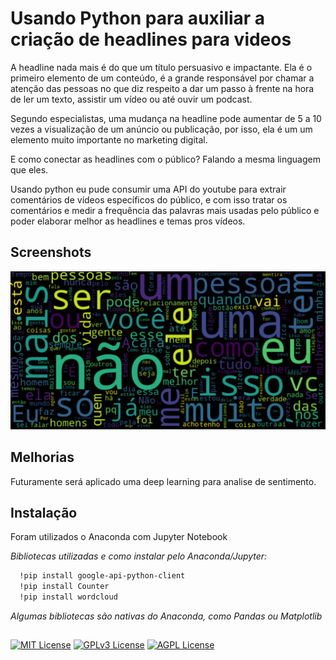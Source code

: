 
# Usando Python para auxiliar a criação de headlines para videos

A headline nada mais é do que um título persuasivo e impactante. Ela é o primeiro elemento de um conteúdo, é a grande responsável por chamar a atenção das pessoas no que diz respeito a dar um passo à frente na hora de ler um texto, assistir um vídeo ou até ouvir um podcast. 

Segundo especialistas, uma mudança na headline pode aumentar de 5 a 10 vezes a visualização de um anúncio ou publicação, por isso, ela é um um elemento muito importante no marketing digital. 

E como conectar as headlines com o público? Falando a mesma linguagem que eles.

Usando python eu pude consumir uma API do youtube para extrair comentários de vídeos específicos do público, e com isso tratar os comentários e medir a frequência das palavras mais usadas pelo público e poder elaborar melhor as headlines e temas pros vídeos.





## Screenshots

![App Screenshot](https://github.com/guzt4v0/API-YT-Comments/blob/main/wordcloud.PNG?raw=true)


## Melhorias

Futuramente será aplicado uma deep learning para analise de sentimento.




## Instalação

Foram utilizados o Anaconda com Jupyter Notebook

*Bibliotecas utilizadas e como instalar pelo Anaconda/Jupyter:*


```bash
  !pip install google-api-python-client
  !pip install Counter
  !pip install wordcloud
```

*Algumas bibliotecas são nativas do Anaconda, como Pandas ou Matplotlib*


##

[![MIT License](https://img.shields.io/badge/License-MIT-green.svg)](https://choosealicense.com/licenses/mit/)
[![GPLv3 License](https://img.shields.io/badge/License-GPL%20v3-yellow.svg)](https://opensource.org/licenses/)
[![AGPL License](https://img.shields.io/badge/license-AGPL-blue.svg)](http://www.gnu.org/licenses/agpl-3.0)


 
